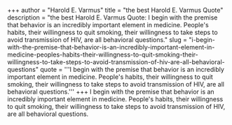 +++
author = "Harold E. Varmus"
title = "the best Harold E. Varmus Quote"
description = "the best Harold E. Varmus Quote: I begin with the premise that behavior is an incredibly important element in medicine. People's habits, their willingness to quit smoking, their willingness to take steps to avoid transmission of HIV, are all behavioral questions."
slug = "i-begin-with-the-premise-that-behavior-is-an-incredibly-important-element-in-medicine-peoples-habits-their-willingness-to-quit-smoking-their-willingness-to-take-steps-to-avoid-transmission-of-hiv-are-all-behavioral-questions"
quote = '''I begin with the premise that behavior is an incredibly important element in medicine. People's habits, their willingness to quit smoking, their willingness to take steps to avoid transmission of HIV, are all behavioral questions.'''
+++
I begin with the premise that behavior is an incredibly important element in medicine. People's habits, their willingness to quit smoking, their willingness to take steps to avoid transmission of HIV, are all behavioral questions.
